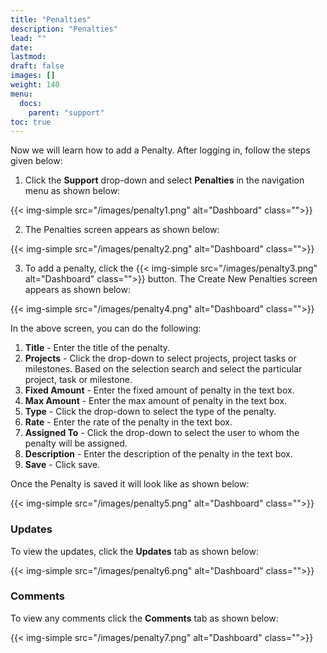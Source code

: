 ```yaml
---
title: "Penalties"
description: "Penalties"
lead: ""
date:
lastmod:
draft: false
images: []
weight: 140
menu:
  docs:
    parent: "support"
toc: true
---
```


Now we will learn how to add a Penalty. After logging in, follow the steps given below:

1.	Click the **Support** drop-down and select **Penalties** in the navigation menu as shown below:

 {{< img-simple src="/images/penalty1.png"  alt="Dashboard" class="">}}

2.	The Penalties screen appears as shown below:

 {{< img-simple src="/images/penalty2.png"  alt="Dashboard" class="">}}

3.	To add a penalty, click the  {{< img-simple src="/images/penalty3.png"  alt="Dashboard" class="">}} button. The Create New Penalties screen appears as shown below:

{{< img-simple src="/images/penalty4.png"  alt="Dashboard" class="">}}

In the above screen, you can do the following:
1. **Title** - Enter the title of the penalty.
2. **Projects** - Click the drop-down to select projects, project tasks or milestones. Based on the selection search and select the particular project, task or milestone.
3. **Fixed Amount** - Enter the fixed amount of penalty in the text box.
4. **Max Amount** - Enter the max amount of penalty in the text box.
5. **Type** - Click the drop-down to select the type of the penalty.
6. **Rate** - Enter the rate of the penalty in the text box.
7. **Assigned To** - Click the drop-down to select the user to whom the penalty will be assigned.
8. **Description** - Enter the description of the penalty in the text box.
9. **Save** - Click save.

Once the Penalty is saved it will look like as shown below:

{{< img-simple src="/images/penalty5.png"  alt="Dashboard" class="">}}

### Updates

To view the updates, click the **Updates** tab as shown below:

{{< img-simple src="/images/penalty6.png"  alt="Dashboard" class="">}}

### Comments

To view any comments click the **Comments** tab as shown below:

{{< img-simple src="/images/penalty7.png"  alt="Dashboard" class="">}}
